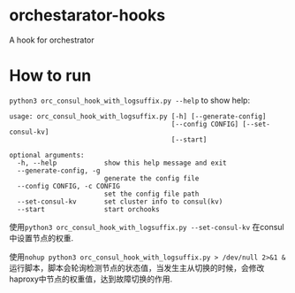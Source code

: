 # orchestarator-hooks
A hook for orchestrator
# How to run
`python3 orc_consul_hook_with_logsuffix.py --help` to show help:
```
usage: orc_consul_hook_with_logsuffix.py [-h] [--generate-config]
                                         [--config CONFIG] [--set-consul-kv]
                                         [--start]

optional arguments:
  -h, --help            show this help message and exit
  --generate-config, -g
                        generate the config file
  --config CONFIG, -c CONFIG
                        set the config file path
  --set-consul-kv       set cluster info to consul(kv)
  --start               start orchooks
```
使用`python3 orc_consul_hook_with_logsuffix.py --set-consul-kv` 在consul中设置节点的权重.

使用`nohup python3 orc_consul_hook_with_logsuffix.py > /dev/null 2>&1 &`运行脚本，脚本会轮询检测节点的状态值，当发生主从切换的时候，会修改haproxy中节点的权重值，达到故障切换的作用.

